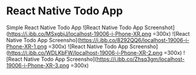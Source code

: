 # React Native Todo App
Simple React Native Todo App
![React Native Todo App Screenshot](https://i.ibb.co/MSxgbjJ/localhost-19006-i-Phone-XR.png =300x)
![React Native Todo App Screensho](https://i.ibb.co/8292QQ6/localhost-19006-i-Phone-XR-1.png =300x)
![React Native Todo App Screensho](https://i.ibb.co/WDLKbFW/localhost-19006-i-Phone-XR-2.png =300x)
![React Native Todo App Screensho](https://i.ibb.co/Zhsq3gm/localhost-19006-i-Phone-XR-3.png =300x)